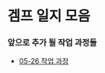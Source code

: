 # 겜프 일지 모음

### 앞으로 추가 될 작업 과정들

- [05-26 작업 과정](https://github.com/KMJ1324/GameProgrammingDiary/tree/main/05-26)
